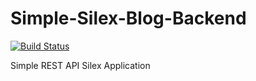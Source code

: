# Simple-Silex-Blog-Backend

[![Build Status](https://travis-ci.org/wolflingorg/Simple-Silex-Blog-Backend.svg?branch=master)](https://travis-ci.org/wolflingorg/Simple-Silex-Blog-Backend)

Simple REST API Silex Application
